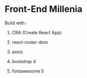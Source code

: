 # Front-End Millenia

Build with :

1. CRA (Create React App)

2. react-router-dom

3. axios

4. bootstrap 4

5. fontawesome 5